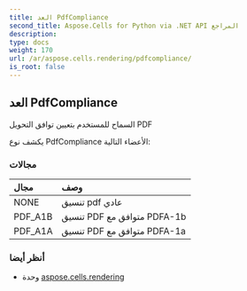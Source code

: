 ```yaml
---
title: العد PdfCompliance
second_title: Aspose.Cells for Python via .NET API المراجع
description:
type: docs
weight: 170
url: /ar/aspose.cells.rendering/pdfcompliance/
is_root: false
---
```

##  العد PdfCompliance
السماح للمستخدم بتعيين توافق التحويل PDF



يكشف نوع PdfCompliance الأعضاء التالية:

###  مجالات
| مجال| وصف|
| :- | :- |
| NONE | تنسيق pdf عادي|
| PDF_A1B | تنسيق PDF متوافق مع PDFA-1b|
| PDF_A1A | تنسيق PDF متوافق مع PDFA-1a|



###  أنظر أيضا
* وحدة [aspose.cells.rendering](..)
